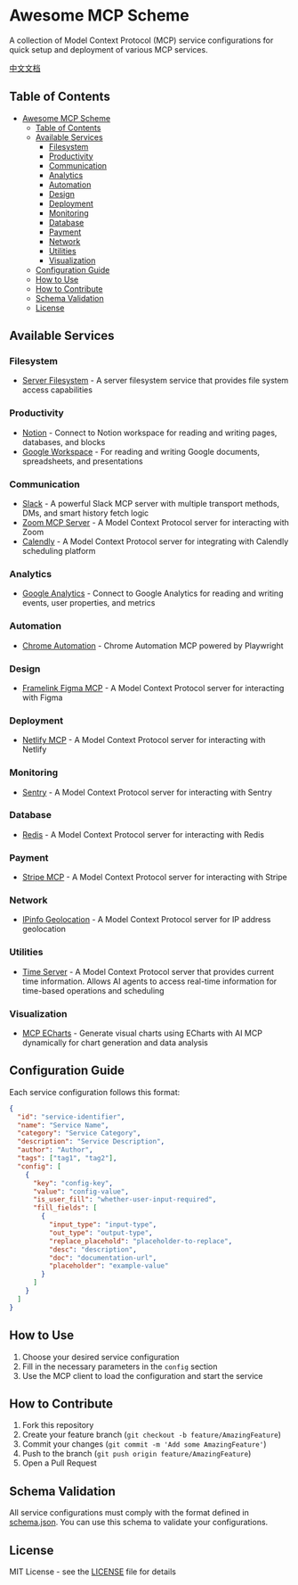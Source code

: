 # Awesome MCP Scheme

A collection of Model Context Protocol (MCP) service configurations for quick setup and deployment of various MCP services.

[中文文档](./README-zh.md)

## Table of Contents

- [Awesome MCP Scheme](#awesome-mcp-scheme)
  - [Table of Contents](#table-of-contents)
  - [Available Services](#available-services)
    - [Filesystem](#filesystem)
    - [Productivity](#productivity)
    - [Communication](#communication)
    - [Analytics](#analytics)
    - [Automation](#automation)
    - [Design](#design)
    - [Deployment](#deployment)
    - [Monitoring](#monitoring)
    - [Database](#database)
    - [Payment](#payment)
    - [Network](#network)
    - [Utilities](#utilities)
    - [Visualization](#visualization)
  - [Configuration Guide](#configuration-guide)
  - [How to Use](#how-to-use)
  - [How to Contribute](#how-to-contribute)
  - [Schema Validation](#schema-validation)
  - [License](#license)

## Available Services

### Filesystem

- [Server Filesystem](https://www.npmjs.com/package/@modelcontextprotocol/server-filesystem) - A server filesystem service that provides file system access capabilities

### Productivity

- [Notion](https://github.com/makenotion/notion-mcp-server) - Connect to Notion workspace for reading and writing pages, databases, and blocks
- [Google Workspace](https://github.com/taylorwilsdon/google_workspace_mcp) - For reading and writing Google documents, spreadsheets, and presentations

### Communication

- [Slack](https://github.com/korotovsky/slack-mcp-server/) - A powerful Slack MCP server with multiple transport methods, DMs, and smart history fetch logic
- [Zoom MCP Server](https://github.com/javaprogrammerlb/zoom-mcp-server) - A Model Context Protocol server for interacting with Zoom
- [Calendly](https://github.com/meAmitPatil/calendly-mcp-server) - A Model Context Protocol server for integrating with Calendly scheduling platform

### Analytics

- [Google Analytics](https://github.com/surendranb/google-analytics-mcp) - Connect to Google Analytics for reading and writing events, user properties, and metrics

### Automation

- [Chrome Automation](https://github.com/JackZhao98/chrome-automation-mcp) - Chrome Automation MCP powered by Playwright

### Design

- [Framelink Figma MCP](https://github.com/GLips/Figma-Context-MCP) - A Model Context Protocol server for interacting with Figma

### Deployment

- [Netlify MCP](https://github.com/netlify/netlify-mcp) - A Model Context Protocol server for interacting with Netlify

### Monitoring

- [Sentry](https://github.com/getsentry/sentry-mcp) - A Model Context Protocol server for interacting with Sentry

### Database

- [Redis](https://github.com/redis/mcp-redis) - A Model Context Protocol server for interacting with Redis

### Payment

- [Stripe MCP](https://docs.stripe.com/mcp) - A Model Context Protocol server for interacting with Stripe

### Network

- [IPinfo Geolocation](https://github.com/briandconnelly/mcp-server-ipinfo) - A Model Context Protocol server for IP address geolocation

### Utilities

- [Time Server](https://github.com/modelcontextprotocol/servers/tree/main/src/time) - A Model Context Protocol server that provides current time information. Allows AI agents to access real-time information for time-based operations and scheduling

### Visualization

- [MCP ECharts](https://github.com/hustcc/mcp-echarts) - Generate visual charts using ECharts with AI MCP dynamically for chart generation and data analysis

## Configuration Guide

Each service configuration follows this format:

```json
{
  "id": "service-identifier",
  "name": "Service Name",
  "category": "Service Category",
  "description": "Service Description",
  "author": "Author",
  "tags": ["tag1", "tag2"],
  "config": [
    {
      "key": "config-key",
      "value": "config-value",
      "is_user_fill": "whether-user-input-required",
      "fill_fields": [
        {
          "input_type": "input-type",
          "out_type": "output-type",
          "replace_placehold": "placeholder-to-replace",
          "desc": "description",
          "doc": "documentation-url",
          "placeholder": "example-value"
        }
      ]
    }
  ]
}
```

## How to Use

1. Choose your desired service configuration
2. Fill in the necessary parameters in the `config` section
3. Use the MCP client to load the configuration and start the service

## How to Contribute

1. Fork this repository
2. Create your feature branch (`git checkout -b feature/AmazingFeature`)
3. Commit your changes (`git commit -m 'Add some AmazingFeature'`)
4. Push to the branch (`git push origin feature/AmazingFeature`)
5. Open a Pull Request

## Schema Validation

All service configurations must comply with the format defined in [schema.json](./schema.json). You can use this schema to validate your configurations.

## License

MIT License - see the [LICENSE](./LICENSE) file for details
